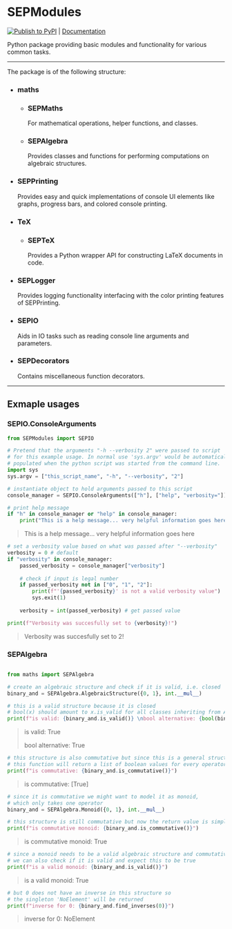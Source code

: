 # SEPModules

[![Publish to PyPI](https://github.com/SEOriginal/SEPModules/actions/workflows/python-publish.yml/badge.svg)](https://github.com/SEOriginal/SEPModules/actions/workflows/python-publish.yml) 
|  [Documentation](https://seoriginal.github.io/SEPModules/)

Python package providing basic modules and functionality for various common tasks.

---

The package is of the following structure:
- ### maths
  
  - ### SEPMaths
    For mathematical operations, helper functions, and classes.
  
  - ### SEPAlgebra
    Provides classes and functions for performing computations on algebraic structures.

- ### SEPPrinting
  Provides easy and quick implementations of console UI elements like graphs, progress bars, and colored console printing.

- ### TeX

  - ### SEPTeX
    Provides a Python wrapper API for constructing LaTeX documents in code.

- ### SEPLogger
  Provides logging functionality interfacing with the color printing features of SEPPrinting.
  
- ### SEPIO
  Aids in IO tasks such as reading console line arguments and parameters.

- ### SEPDecorators
  Contains miscellaneous function decorators.

---

## Exmaple usages

### SEPIO.ConsoleArguments

```python
from SEPModules import SEPIO
```

```python
# Pretend that the arguments "-h --verbosity 2" were passed to script
# for this example usage. In normal use 'sys.argv' would be automatically
# populated when the python script was started from the command line.
import sys
sys.argv = ["this_script_name", "-h", "--verbosity", "2"]
```

```python
# instantiate object to hold arguments passed to this script
console_manager = SEPIO.ConsoleArguments(["h"], ["help", "verbosity="])
```

```python
# print help message
if "h" in console_manager or "help" in console_manager:
    print("This is a help message... very helpful information goes here")
```

>This is a help message... very helpful information goes here

```python
# set a verbosity value based on what was passed after "--verbosity"
verbosity = 0 # default
if "verbosity" in console_manager:
    passed_verbosity = console_manager["verbosity"]
    
    # check if input is legal number
    if passed_verbosity not in ["0", "1", "2"]:
        print(f"'{passed_verbosity}' is not a valid verbosity value")
        sys.exit(1)
    
    verbosity = int(passed_verbosity) # get passed value
```

```python
print(f"Verbosity was succesfully set to {verbosity}!")
```

>Verbosity was succesfully set to 2!

### SEPAlgebra

```python

from maths import SEPAlgebra
```

```python
# create an algebraic structure and check if it is valid, i.e. closed
binary_and = SEPAlgebra.AlgebraicStructure({0, 1}, int.__mul__)
```

```python
# this is a valid structure because it is closed
# bool(x) should amount to x.is_valid for all classes inheriting from AlgebraicStructure
print(f"is valid: {binary_and.is_valid()} \nbool alternative: {bool(binary_and)}")
```

> is valid: True
> 
> bool alternative: True

```python
# this structure is also commutative but since this is a general structure
# this function will return a list of boolean values for every operator
print(f"is commutative: {binary_and.is_commutative()}")
```

> is commutative: [True]

```python
# since it is commutative we might want to model it as monoid,
# which only takes one operator
binary_and = SEPAlgebra.Monoid({0, 1}, int.__mul__)
```

```python
# this structure is still commutative but now the return value is simply one boolean
print(f"is commutative monoid: {binary_and.is_commutative()}")
```

> is commutative monoid: True

```python
# since a monoid needs to be a valid algebraic structure and commutative,
# we can also check if it is valid and expect this to be true
print(f"is a valid monoid: {binary_and.is_valid()}")
```

> is a valid monoid: True

```python
# but 0 does not have an inverse in this structure so
# the singleton 'NoElement' will be returned
print(f"inverse for 0: {binary_and.find_inverses(0)}")
```

> inverse for 0: NoElement